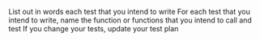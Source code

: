 List out in words each test that you intend to write
For each test that you intend to write, name the function or functions that you intend to call and test
If you change your tests, update your test plan
